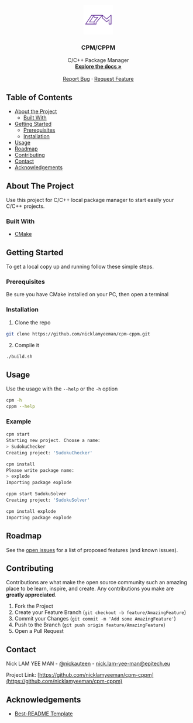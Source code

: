 <!-- PROJECT LOGO -->
<br />
<p align="center">
  <a href="https://github.com/nicklamyeeman/cpm-cppm">
    <img src="doc/readme/cpm.png" alt="Logo" width="80" height="80">
  </a>

  <h3 align="center">CPM/CPPM</h3>

  <p align="center">
    C/C++ Package Manager 
    <br />
    <a href="https://github.com/nicklamyeeman/cpm-cppm"><strong>Explore the docs »</strong></a>
    <br />
    <br />
    <a href="https://github.com/nicklamyeeman/cpm-cppm/issues">Report Bug</a>
    ·
    <a href="https://github.com/nicklamyeeman/cpm-cppm/issues">Request Feature</a>
  </p>
</p>



<!-- TABLE OF CONTENTS -->
## Table of Contents

* [About the Project](#about-the-project)
  * [Built With](#built-with)
* [Getting Started](#getting-started)
  * [Prerequisites](#prerequisites)
  * [Installation](#installation)
* [Usage](#usage)
* [Roadmap](#roadmap)
* [Contributing](#contributing)
* [Contact](#contact)
* [Acknowledgements](#acknowledgements)



<!-- ABOUT THE PROJECT -->
## About The Project

Use this project for C/C++ local package manager to start easily your C/C++ projects.


### Built With

* [CMake](https://cmake.org/)



<!-- GETTING STARTED -->
## Getting Started

To get a local copy up and running follow these simple steps.

### Prerequisites

Be sure you have CMake installed on your PC, then open a terminal

### Installation

1. Clone the repo
```sh
git clone https://github.com/nicklamyeeman/cpm-cppm.git
```
2. Compile it
```sh
./build.sh
```



<!-- USAGE -->
## Usage

Use the usage with the ```--help``` or the ```-h``` option
```sh
cpm -h
cppm --help
```

### Example

```sh
cpm start
Starting new project. Choose a name:
> SudokuChecker
Creating project: 'SudokuChecker'
```

```sh
cpm install
Please write package name:
> explode
Importing package explode
```

```sh
cppm start SudokuSolver
Creating project: 'SudokuSolver'
```

```sh
cpm install explode
Importing package explode
```


<!-- ROADMAP -->
## Roadmap

See the [open issues](https://github.com/nicklamyeeman/cpm-cppm/issues) for a list of proposed features (and known issues).



<!-- CONTRIBUTING -->
## Contributing

Contributions are what make the open source community such an amazing place to be learn, inspire, and create. Any contributions you make are **greatly appreciated**.

1. Fork the Project
2. Create your Feature Branch (`git checkout -b feature/AmazingFeature`)
3. Commit your Changes (`git commit -m 'Add some AmazingFeature'`)
4. Push to the Branch (`git push origin feature/AmazingFeature`)
5. Open a Pull Request



<!-- CONTACT -->
## Contact

Nick LAM YEE MAN - [@nickauteen](https://twitter.com/nickauteen) - nick.lam-yee-man@epitech.eu

Project Link: [https://github.com/nicklamyeeman/cpm-cppm](https://github.com/nicklamyeeman/cpm-cppm)



<!-- ACKNOWLEDGEMENTS -->
## Acknowledgements

* [Best-README Template](https://github.com/othneildrew/Best-README-Template)





<!-- MARKDOWN LINKS & IMAGES -->
<!-- https://www.markdownguide.org/basic-syntax/#reference-style-links -->
[contributors-shield]: https://img.shields.io/github/contributors/nicklamyeeman/repo.svg?style=flat-square
[contributors-url]: https://github.com/nicklamyeeman/repo/graphs/contributors
[forks-shield]: https://img.shields.io/github/forks/nicklamyeeman/repo.svg?style=flat-square
[forks-url]: https://github.com/nicklamyeeman/repo/network/members
[stars-shield]: https://img.shields.io/github/stars/nicklamyeeman/repo.svg?style=flat-square
[stars-url]: https://github.com/nicklamyeeman/repo/stargazers
[issues-shield]: https://img.shields.io/github/issues/nicklamyeeman/repo.svg?style=flat-square
[issues-url]: https://github.com/nicklamyeeman/repo/issues
[license-shield]: https://img.shields.io/github/license/nicklamyeeman/repo.svg?style=flat-square
[license-url]: https://github.com/nicklamyeeman/cpm-cppm/blob/main/LICENSE
[linkedin-shield]: https://img.shields.io/badge/-LinkedIn-black.svg?style=flat-square&logo=linkedin&colorB=555
[linkedin-url]: https://linkedin.com/in/nicklamyeeman
[product-screenshot]: images/screenshot.png